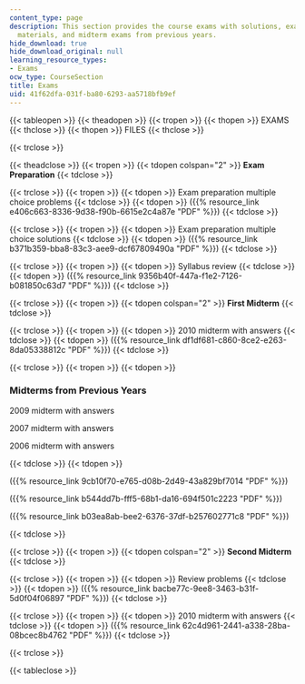 ```yaml
---
content_type: page
description: This section provides the course exams with solutions, exam preparation
  materials, and midterm exams from previous years.
hide_download: true
hide_download_original: null
learning_resource_types:
- Exams
ocw_type: CourseSection
title: Exams
uid: 41f62dfa-031f-ba80-6293-aa5718bfb9ef
---
```


{{< tableopen >}}
{{< theadopen >}}
{{< tropen >}}
{{< thopen >}}
EXAMS
{{< thclose >}}
{{< thopen >}}
FILES
{{< thclose >}}

{{< trclose >}}

{{< theadclose >}}
{{< tropen >}}
{{< tdopen colspan="2" >}}
**Exam Preparation**
{{< tdclose >}}

{{< trclose >}}
{{< tropen >}}
{{< tdopen >}}
Exam preparation multiple choice problems
{{< tdclose >}}
{{< tdopen >}}
({{% resource_link e406c663-8336-9d38-f90b-6615e2c4a87e "PDF" %}})
{{< tdclose >}}

{{< trclose >}}
{{< tropen >}}
{{< tdopen >}}
Exam preparation multiple choice solutions
{{< tdclose >}}
{{< tdopen >}}
({{% resource_link b371b359-bba8-83c3-aee9-dcf67809490a "PDF" %}})
{{< tdclose >}}

{{< trclose >}}
{{< tropen >}}
{{< tdopen >}}
Syllabus review
{{< tdclose >}}
{{< tdopen >}}
({{% resource_link 9356b40f-447a-f1e2-7126-b081850c63d7 "PDF" %}})
{{< tdclose >}}

{{< trclose >}}
{{< tropen >}}
{{< tdopen colspan="2" >}}
**First Midterm**
{{< tdclose >}}

{{< trclose >}}
{{< tropen >}}
{{< tdopen >}}
2010 midterm with answers
{{< tdclose >}}
{{< tdopen >}}
({{% resource_link df1df681-c860-8ce2-e263-8da05338812c "PDF" %}})
{{< tdclose >}}

{{< trclose >}}
{{< tropen >}}
{{< tdopen >}}


### Midterms from Previous Years

2009 midterm with answers

2007 midterm with answers

2006 midterm with answers


{{< tdclose >}}
{{< tdopen >}}


({{% resource_link 9cb10f70-e765-d08b-2d49-43a829bf7014 "PDF" %}})

({{% resource_link b544dd7b-fff5-68b1-da16-694f501c2223 "PDF" %}})

({{% resource_link b03ea8ab-bee2-6376-37df-b257602771c8 "PDF" %}})


{{< tdclose >}}

{{< trclose >}}
{{< tropen >}}
{{< tdopen colspan="2" >}}
**Second Midterm**
{{< tdclose >}}

{{< trclose >}}
{{< tropen >}}
{{< tdopen >}}
Review problems
{{< tdclose >}}
{{< tdopen >}}
({{% resource_link bacbe77c-9ee8-3463-b31f-5d0f04f06897 "PDF" %}})
{{< tdclose >}}

{{< trclose >}}
{{< tropen >}}
{{< tdopen >}}
2010 midterm with answers
{{< tdclose >}}
{{< tdopen >}}
({{% resource_link 62c4d961-2441-a338-28ba-08bcec8b4762 "PDF" %}})
{{< tdclose >}}

{{< trclose >}}

{{< tableclose >}}